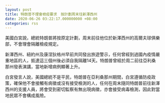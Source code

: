 ```yaml
---
layout: post
title: 特朗普不理會檢疫要求　按計劃周末往新澤西州
date: 2020-06-26 03:22:17.000000000 +08:00
categories: rss
---
```


美國白宮說，總統特朗普將按原定計劃，周末前往他位於新澤西州的高爾夫球俱樂部，不會理會隔離檢疫規定。

新澤西州、紐約州及康涅狄格州早前共同發出旅遊警示，任何曾經到過國內疫情嚴重地區的人，抵達這三個州後必須自我隔離14天。特朗普曾經於周二前往亞利桑那州發表演講，當地新增病例顯著上升。

白宮發言人說，美國總統不是平民，特朗普在亞利桑那州期間，白宮遵循防疫政策，確保他不會接觸有病徵或沒有接受檢測的人，任何在周末隨同特朗普前往新澤西州的支援人員，將會受到密切監察有無出現病徵，亦會接受病毒檢測，因此對當地民眾不會構成風險。
